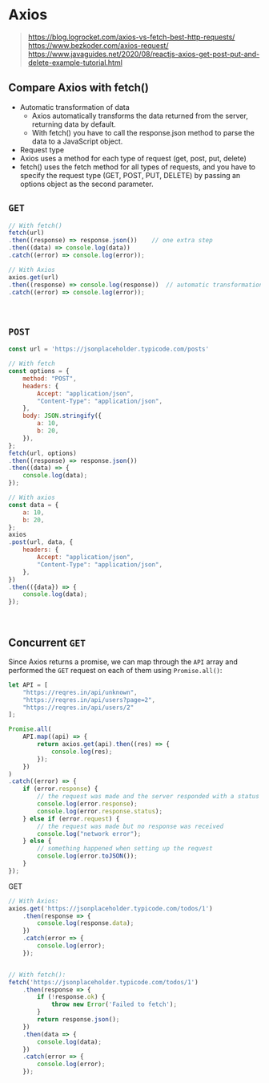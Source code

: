 # Axios 

> https://blog.logrocket.com/axios-vs-fetch-best-http-requests/
> https://www.bezkoder.com/axios-request/
> https://www.javaguides.net/2020/08/reactjs-axios-get-post-put-and-delete-example-tutorial.html

## Compare Axios with fetch()
- Automatic transformation of data
    - Axios automatically transforms the data returned from the server, returning data by default.
    - With fetch() you have to call the response.json method to parse the data to a JavaScript object.
- Request type
- Axios uses a method for each type of request (get, post, put, delete) 
- fetch() uses the fetch method for all types of requests, and you have to specify the request type (GET, POST, PUT, DELETE) by passing an options object as the second parameter. 
## `GET`
```javascript
// With fetch()
fetch(url)
.then((response) => response.json())    // one extra step
.then((data) => console.log(data))
.catch((error) => console.log(error));

// With Axios
axios.get(url)
.then((response) => console.log(response))  // automatic transformation of data
.catch((error) => console.log(error));
```

<br>

## `POST`
```javascript
const url = 'https://jsonplaceholder.typicode.com/posts'

// With fetch
const options = {
    method: "POST",
    headers: {
        Accept: "application/json",
        "Content-Type": "application/json",
    },
    body: JSON.stringify({
        a: 10,
        b: 20,
    }),
};
fetch(url, options)
.then((response) => response.json())
.then((data) => {
    console.log(data);
});

// With axios
const data = {
    a: 10,
    b: 20,
};
axios
.post(url, data, {
    headers: {
        Accept: "application/json",
        "Content-Type": "application/json",
    },
})
.then(({data}) => {
    console.log(data);
});
```

<br>

## Concurrent `GET`
Since Axios returns a promise, we can map through the `API` array and performed the `GET` request on each of them using `Promise.all()`:

```javascript
let API = [
    "https://reqres.in/api/unknown",
    "https://reqres.in/api/users?page=2",
    "https://reqres.in/api/users/2"
];

Promise.all(
    API.map((api) => {
        return axios.get(api).then((res) => {
            console.log(res);
        });
    })
)
.catch((error) => {
    if (error.response) {
        // the request was made and the server responded with a status code
        console.log(error.response);
        console.log(error.response.status);
    } else if (error.request) {
        // the request was made but no response was received
        console.log("network error");
    } else {
        // something happened when setting up the request
        console.log(error.toJSON());
    }
});
```




GET
```javascript
// With Axios:
axios.get('https://jsonplaceholder.typicode.com/todos/1')
    .then(response => {
        console.log(response.data);
    })
    .catch(error => {
        console.log(error);
    });


// With fetch():
fetch('https://jsonplaceholder.typicode.com/todos/1')
    .then(response => {
        if (!response.ok) {
            throw new Error('Failed to fetch');
        }
        return response.json();
    })
    .then(data => {
        console.log(data);
    })
    .catch(error => {
        console.log(error);
    });
```